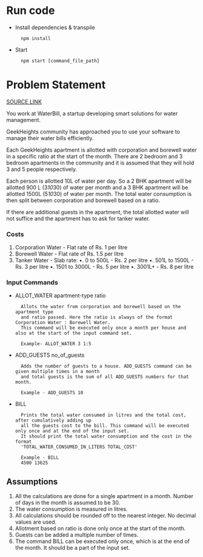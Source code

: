 # Run code
- Install dependencies & transpile

        npm install
- Start 
        
        npm start [command_file_path]

# Problem Statement
[SOURCE LINK](https://www.geektrust.com/coding/detailed/water-management)

You work at WaterBill, a startup developing smart solutions for water management.

GeekHeights community has approached you to use your software to manage their water bills efficiently.

Each GeekHeights apartment is allotted with corporation and borewell water in a specific ratio at the start of the month. There are 2 bedroom and 3 bedroom apartments in the community and it is assumed that they will hold 3 and 5 people respectively.

Each person is allotted 10L of water per day. So a 2 BHK apartment will be allotted 900 L (3*10*30) of water per month and a 3 BHK apartment will be allotted 1500L (5*10*30) of water per month. The total water consumption is then split between corporation and borewell based on a ratio.

If there are additional guests in the apartment, the total allotted water will not suffice and the apartment has to ask for tanker water.

### Costs

1. Corporation Water - Flat rate of Rs. 1 per litre
2. Borewell Water - Flat rate of Rs. 1.5 per litre
3. Tanker Water - Slab rate:
•. 0 to 500L - Rs. 2 per litre
•. 501L to 1500L - Rs. 3 per litre
•. 1501 to 3000L - Rs. 5 per litre
•. 3001L+ - Rs. 8 per litre

### Input Commands

- ALLOT_WATER apartment-type ratio

        Allots the water from corporation and borewell based on the apartment type 
        and ratio passed. Here the ratio is always of the format Corporation Water : Borewell Water. 
        This command will be executed only once a month per house and also at the start of the input command set.

        Example- ALLOT_WATER 3 1:5

- ADD_GUESTS no_of_guests

        Adds the number of guests to a house. ADD_GUESTS command can be given multiple times in a month 
        and total guests is the sum of all ADD_GUESTS numbers for that month.
        
        Example - ADD_GUESTS 10

- BILL

        Prints the total water consumed in litres and the total cost, after cumulatively adding up 
        all the guests cost to the bill. This command will be executed only once and at the end of the input set.
        It should print the total water consumption and the cost in the format
        'TOTAL_WATER_CONSUMED_IN_LITERS TOTAL_COST'
        
        Example - BILL
        4500 13625

## Assumptions
1. All the calculations are done for a single apartment in a month. Number of days in the month is assumed to be 30.
2. The water consumption is measured in litres.
3. All calculations should be rounded off to the nearest integer. No decimal values are used.
4. Allotment based on ratio is done only once at the start of the month.
5. Guests can be added a multiple number of times.
6. The command BILL can be executed only once, which is at the end of the month. It should be a part of the input set.
